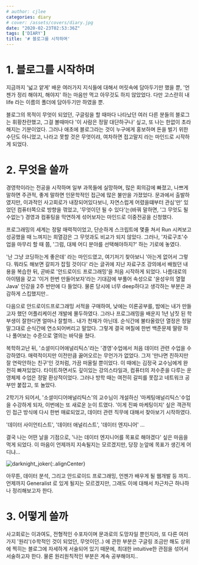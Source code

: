 ```yaml
---
# author: cjlee
categories: diary
# cover: /assets/covers/diary.jpg
date: "2020-02-23T02:53:36Z"
tags: ['DIARY']
title: '# 블로그를 시작하며'
---
```

 

# **1\. 블로그를 시작하며**

지금까지 '넓고 얕게' 배운 여러가지 지식들에 대해서 머릿속에 담아두기만 했을 뿐, '언젠가 정리 해야지, 해야지' 하는 마음만 먹고 아무것도 하지 않았었다. 다만 고스란히 내 life 라는 이름의 폴더에 담아두기만 하였을 뿐.


블로그의 목적이 무엇이 되었던, 구글링을 할 때마다 나타났던 여러 다른 분들의 블로그는 휘황찬란했고, 그걸 볼때마다 '이 사람은 정말 대단하구나' 싶고, 또 나는 한없이 초라해지는 기분이었다. 그러나 애초에 블로그라는 것이 누구에게 홍보하며 돈을 벌기 위한 수단도 아니었고, 나라고 못할 것은 무엇이랴, 여차하면 접고말지 라는 마인드로 시작하게 되었다.

  

# **2\. 무엇을 쓸까**

경영학이라는 전공을 시작하며 일부 과목들에 실망하며, 많은 회의감에 빠졌고, 나쁘게 말하면 주관적, 좋게 말하면 인문학적인 접근에 많은 불만을 가졌었다. 문과에서 출발하였지만, 이과적인 사고회로가 내장되어있다보니, 자연스럽게 어렸을떄부터 관심'만' 있었던 컴퓨터쪽으로 방향을 꺾었고, '무엇이던 될 수 있다'는(바꿔 말하면, '그 무엇도 될 수없는') 경영과 컴퓨팅을 막연하게 섞어보자는 마인드로 이중전공을 신청했다.

  

프로그래밍의 세계는 정말 매력적이었고, 단순하게 스크립트에 몇줄 쳐서 Run 시켜보고 성공했을 때 느껴지는 희열감은 그 무엇과도 비교가 되지 않았다. 그러나, '자료구조'수업을 마무리 할 때 쯤, '그럼, 대체 어디 분야를 선택해야하지?' 하는 기로에 놓였다.

  

'난 그냥 코딩하는게 좋은데' 라는 마인드였고, 여기저기 찾아보니 '아는게 없어서 그렇다. 뭐라도 해보면 갈피가 잡힐 것이다' 라는 글귀에 지난 자료구조 강의에서 배웠던 내용을 복습한 뒤, 곧바로 '안드로이드 프로그래밍'을 처음 시작하게 되었다. 나름대로의 아이템을 갖고 '이거 한번 만들어보자'라는 기대감에 부풀어 속성으로 '윤성우의 열혈 Java' 인강을 2주 반만에 다 들었다. 물론 당시에 너무 deep하다고 생각하는 부분은 과감하게 스킵했지만..

  

다음으로 안드로이드프로그래밍 서적을 구매하여, 낮에는 이론공부를, 밤에는 내가 만들고자 했던 어플리케이션 개발에 몰두하였다. 그러나 프로그래밍을 배운지 1년 남짓 된 학부생이 잘한다면 얼마나 잘할까.. 내가 천재가 아닌데. 순식간에 불타올랐던 열정은 정말 말그대로 순식간에 연소되어버리고 말았다. 그렇게 결국 며칠에 한번 백준문제 딸랑 하나 풀어보는 수준으로 열의는 바닥을 쳤다.

  

복학하고난 뒤, '소셜미디어애널리틱스'라는 '경영'수업에서 처음 데이터 관련 수업을 수강하였다. 매력적이지만 이전만큼 끓어오르는 무언가가 없었다. 그저 '만나면 친하지만 잘 연락안하는 친구'인 것처럼, 가끔 떠올릴 뿐이었다. 이 때에는 김정국 교수님에게 완전히 빠져있었다. 타이트하면서도 깊이있는 강의스타일과, 컴퓨터의 저수준을 다루는 운영체제 수업은 정말 환상적이었다. 그러나 방학 때는 여전히 갈피를 못잡고 네트워크 공부만 붙잡고, 또 놀았다.

  

2학기가 되어서, '소셜미디어애널리틱스'의 교수님이 개설하신 '마케팅애널리틱스'수업을 수강하게 되자, 이번에는 또 새로운 눈이 트였다. '이게 진짜 마케팅이지' 싶은 객관적인 접근 방식에 다시 한번 매료되었고, 데이터 관련 직무에 대해서 찾아보기 시작하였다.

  

'데이터 사이언티스트', '데이터 애널리스트', '데이터 엔지니어' ...

  

결국 나는 어떤 날을 기점으로, '나는 데이터 엔지니어를 목표로 해야겠다' 싶은 마음을 먹게 되었다. 이 마음이 언제까지 지속될지는 모르겠지만, 당장 눈앞에 목표가 생긴게 어디냐...  

![darknight_joker](/assets/images/darknigt_joker.jpg){:.alignCenter}
  

아무튼, 데이터 분석, 그리고 안드로이드 프로그래밍, 언젠가 배우게 될 웹개발 등 까지.. 언제까지 Generalist 로 있게 될지는 모르겠지만, 그래도 이에 대해서 차근차근 하나하나 정리해보고자 한다.  

  

# **3\. 어떻게 쓸까**

  

사고회로는 이과여도, 전형적인 수포자이며 문과로의 도망자일 뿐인지라, 또 다른 여러가지 '원리'(수학적인 것이 되었던, 무엇이던..) 에 관한 부분은 구글링 조금만 해도 상위에 찍히는 블로그에 자세하게 서술되어 있기 때문에, 최대한 intuitive한 관점을 섞어서 서술하고자 한다. 물론 원리원칙적인 부분은 계속 공부해야지..
